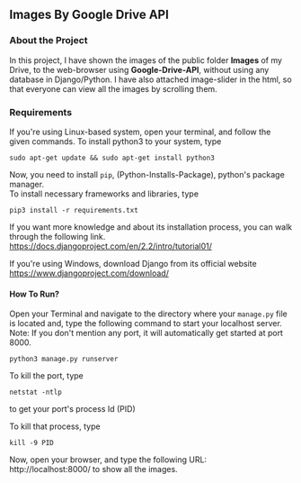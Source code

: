 ## Images By Google Drive API

### About the Project

In this project, I have shown the images of the public folder **Images** of my Drive, to the web-browser using **Google-Drive-API**, without using any database in Django/Python. I have also attached image-slider in the html, so that everyone can view all the images by scrolling them.

### Requirements

If you're using Linux-based system, open your terminal, and follow the given commands.
To install python3 to your system, type

```
sudo apt-get update && sudo apt-get install python3
```
Now, you need to install `pip`, (Python-Installs-Package), python's package manager. <br />
To install necessary frameworks and libraries, type

```
pip3 install -r requirements.txt
```
If you want more knowledge and about its installation process, you can walk through the following link. <br />
https://docs.djangoproject.com/en/2.2/intro/tutorial01/

If you're using Windows, download Django from its official website <br />
https://www.djangoproject.com/download/

#### How To Run?

Open your Terminal and navigate to the directory where your `manage.py` file is located and, type the following command to start your localhost server.
Note: If you don't mention any port, it will automatically get started at port 8000.
```
python3 manage.py runserver
```

To kill the port, type <br />
```
netstat -ntlp
``` 
to get your port's process Id (PID)

To kill that process, type <br />
```
kill -9 PID
```

Now, open your browser, and type the following URL: <br />
http://localhost:8000/ to show all the images.